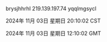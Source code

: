 brysjhhrhl 219.139.197.74 yqqlmgsycl

2024年 11月 03日 星期日 20:10:02 CST

2024年 11月 03日 星期日 12:10:02 GMT
